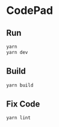 # CodePad

## Run

```bash
yarn
yarn dev
```

## Build

```bash
yarn build
```

## Fix Code

```sh
yarn lint
```